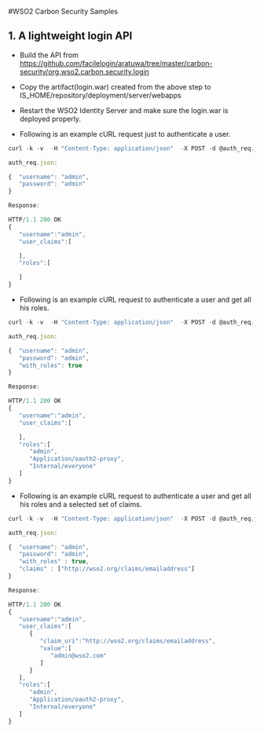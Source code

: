 #WSO2 Carbon Security Samples

## 1. A lightweight login API

* Build the API from https://github.com/facilelogin/aratuwa/tree/master/carbon-security/org.wso2.carbon.security.login

* Copy the artifact(login.war) created from the above step to IS_HOME/repository/deployment/server/webapps

* Restart the WSO2 Identity Server and make sure the login.war is deployed properly.

* Following is an example cURL request just to authenticate a user.

```javascript
curl -k -v  -H "Content-Type: application/json"  -X POST -d @auth_req.json https://localhost:9443/login
```

```javascript
auth_req.json:

{  "username": "admin",
   "password": "admin"
}
```
```javascript
Response:

HTTP/1.1 200 OK
{  
   "username":"admin",
   "user_claims":[  

   ],
   "roles":[  

   ]
}
```

* Following is an example cURL request to authenticate a user and get all his roles.

```javascript
curl -k -v  -H "Content-Type: application/json"  -X POST -d @auth_req.json https://localhost:9443/login
```

```javascript
auth_req.json:

{  "username": "admin",
   "password": "admin",
   "with_roles": true
}
```
```javascript
Response:

HTTP/1.1 200 OK
{  
   "username":"admin",
   "user_claims":[  

   ],
   "roles":[  
      "admin",
      "Application/oauth2-proxy",
      "Internal/everyone"
   ]
}
```

* Following is an example cURL request to authenticate a user and get all his roles and a selected set of claims.

```javascript
curl -k -v  -H "Content-Type: application/json"  -X POST -d @auth_req.json https://localhost:9443/login
```

```javascript
auth_req.json:

{  "username": "admin",
   "password": "admin",
   "with_roles" : true,
   "claims" : ["http://wso2.org/claims/emailaddress"]
}

```
```javascript
Response:

HTTP/1.1 200 OK
{  
   "username":"admin",
   "user_claims":[  
      {  
         "claim_uri":"http://wso2.org/claims/emailaddress",
         "value":[  
            "admin@wso2.com"
         ]
      }
   ],
   "roles":[  
      "admin",
      "Application/oauth2-proxy",
      "Internal/everyone"
   ]
}
```
